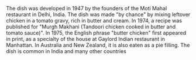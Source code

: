 The dish was developed in 1947 by the founders of the Moti Mahal restaurant in Delhi, India. The dish was made "by chance" by mixing leftover chicken in a tomato gravy, rich in butter and cream. In 1974, a recipe was published for "Murgh Makhani (Tandoori chicken cooked in butter and tomato sauce)". In 1975, the English phrase "butter chicken" first appeared in print, as a specialty of the house at Gaylord Indian restaurant in Manhattan. In Australia and New Zealand, it is also eaten as a pie filling. The dish is common in India and many other countries